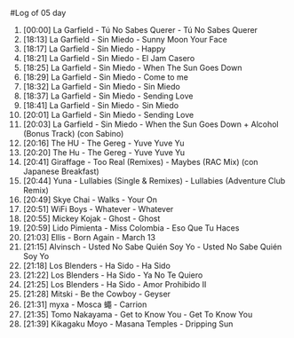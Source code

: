 #Log of 05 day

1. [00:00] La Garfield - Tú No Sabes Querer - Tú No Sabes Querer
1. [18:13] La Garfield - Sin Miedo - Sunny Moon Your Face
1. [18:17] La Garfield - Sin Miedo - Happy
1. [18:21] La Garfield - Sin Miedo - El Jam Casero
1. [18:25] La Garfield - Sin Miedo - When The Sun Goes Down
1. [18:29] La Garfield - Sin Miedo - Come to me
1. [18:32] La Garfield - Sin Miedo - Sin Miedo
1. [18:37] La Garfield - Sin Miedo - Sending Love
1. [18:41] La Garfield - Sin Miedo - Sin Miedo
1. [20:01] La Garfield - Sin Miedo - Sending Love
1. [20:03] La Garfield - Sin Miedo - When the Sun Goes Down + Alcohol (Bonus Track) (con Sabino)
1. [20:16] The HU - The Gereg - Yuve Yuve Yu
1. [20:20] The Hu - The Gereg - Yuve Yuve Yu
1. [20:41] Giraffage - Too Real (Remixes) - Maybes (RAC Mix) (con Japanese Breakfast)
1. [20:44] Yuna - Lullabies (Single & Remixes) - Lullabies (Adventure Club Remix)
1. [20:49] Skye Chai - Walks - Your On
1. [20:51] WiFi Boys - Whatever - Whatever
1. [20:55] Mickey Kojak - Ghost - Ghost
1. [20:59] Lido Pimienta - Miss Colombia - Eso Que Tu Haces
1. [21:03] Ellis - Born Again - March 13
1. [21:15] Alvinsch - Usted No Sabe Quién Soy Yo - Usted No Sabe Quién Soy Yo
1. [21:18] Los Blenders - Ha Sido - Ha Sido
1. [21:22] Los Blenders - Ha Sido - Ya No Te Quiero
1. [21:25] Los Blenders - Ha Sido - Amor Prohibido II
1. [21:28] Mitski - Be the Cowboy - Geyser
1. [21:31] myxa - Mosca 蠅 - Carrion
1. [21:35] Tomo Nakayama - Get to Know You - Get To Know You
1. [21:39] Kikagaku Moyo - Masana Temples - Dripping Sun

